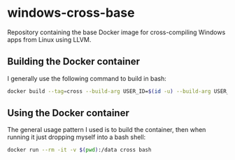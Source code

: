 # windows-cross-base

Repository containing the base Docker image for cross-compiling Windows apps from Linux using LLVM.

## Building the Docker container

I generally use the following command to build in bash:
```bash
docker build --tag=cross --build-arg USER_ID=$(id -u) --build-arg USER_GROUP=$(id -g) .
```

## Using the Docker container

The general usage pattern I used is to build the container, then when running it just dropping myself into a bash shell:
```bash
docker run --rm -it -v $(pwd):/data cross bash
```
